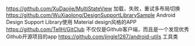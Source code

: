 https://github.com/XuDaojie/MultiStateView  加载，失败，重试多布局切换
https://github.com/WuXiaolong/DesignSupportLibrarySample  Android Design Support Library使用
Material design风格的APP
https://github.com/TellH/GitClub  不仅仅是Github客户端，而且是一个发现优秀Github开源项目的app
https://github.com/jingle1267/android-utils  工具类  